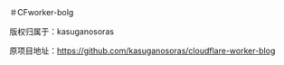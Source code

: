＃CFworker-bolg


版权归属于：kasuganosoras


原项目地址：https://github.com/kasuganosoras/cloudflare-worker-blog
